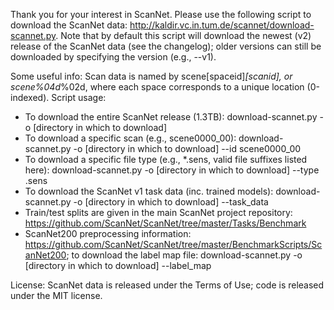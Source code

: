 Thank you for your interest in ScanNet. Please use the following script to download the ScanNet data: http://kaldir.vc.in.tum.de/scannet/download-scannet.py.
Note that by default this script will download the newest (v2) release of the ScanNet data (see the changelog); older versions can still be downloaded by specifying the version (e.g., --v1).

Some useful info:
Scan data is named by scene[spaceid]_[scanid], or scene%04d_%02d, where each space corresponds to a unique location (0-indexed).
Script usage:
- To download the entire ScanNet release (1.3TB): download-scannet.py -o [directory in which to download] 
- To download a specific scan (e.g., scene0000_00): download-scannet.py -o [directory in which to download] --id scene0000_00
- To download a specific file type (e.g., *.sens, valid file suffixes listed here): download-scannet.py -o [directory in which to download] --type .sens
- To download the ScanNet v1 task data (inc. trained models): download-scannet.py -o [directory in which to download] --task_data
-  Train/test splits are given in the main ScanNet project repository: https://github.com/ScanNet/ScanNet/tree/master/Tasks/Benchmark
- ScanNet200 preprocessing information: https://github.com/ScanNet/ScanNet/tree/master/BenchmarkScripts/ScanNet200; to download the label map file: download-scannet.py -o [directory in which to download] --label_map

License: ScanNet data is released under the Terms of Use; code is released under the MIT license.
